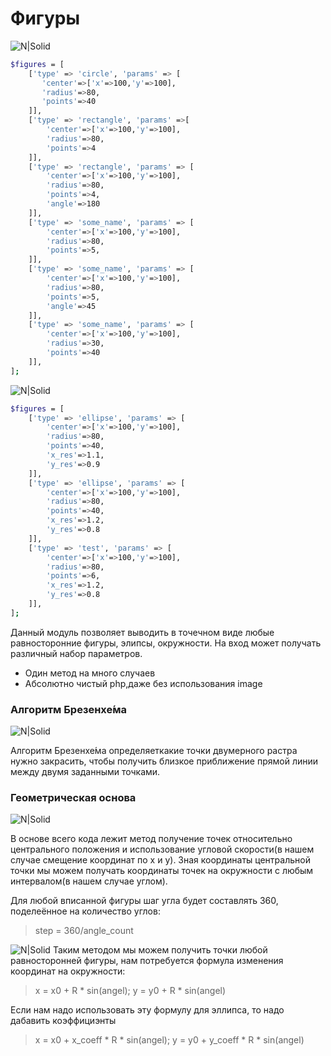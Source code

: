 # Фигуры 
![N|Solid](http://www.imgzilla.ru/image.uploads/2016-12-24/original-30bd3d541846cfa60e42cdfbd632ddd7.png)
```sh
$figures = [
    ['type' => 'circle', 'params' => [
       'center'=>['x'=>100,'y'=>100],
       'radius'=>80,
       'points'=>40
    ]],
    ['type' => 'rectangle', 'params' =>[
        'center'=>['x'=>100,'y'=>100],
        'radius'=>80,
        'points'=>4
    ]],
    ['type' => 'rectangle', 'params' => [
        'center'=>['x'=>100,'y'=>100],
        'radius'=>80,
        'points'=>4,
        'angle'=>180
    ]],
    ['type' => 'some_name', 'params' => [
        'center'=>['x'=>100,'y'=>100],
        'radius'=>80,
        'points'=>5,
    ]],
    ['type' => 'some_name', 'params' => [
        'center'=>['x'=>100,'y'=>100],
        'radius'=>80,
        'points'=>5,
        'angle'=>45
    ]],
    ['type' => 'some_name', 'params' => [
        'center'=>['x'=>100,'y'=>100],
        'radius'=>30,
        'points'=>40
    ]],
];
```
![N|Solid](http://www.imgzilla.ru/image.uploads/2016-12-24/default-cc5a681b54880199cbc26eb4cbf36903.png)
```sh
$figures = [
    ['type' => 'ellipse', 'params' => [
        'center'=>['x'=>100,'y'=>100],
        'radius'=>80,
        'points'=>40,
        'x_res'=>1.1,
        'y_res'=>0.9
    ]],
    ['type' => 'ellipse', 'params' => [
        'center'=>['x'=>100,'y'=>100],
        'radius'=>80,
        'points'=>40,
        'x_res'=>1.2,
        'y_res'=>0.8
    ]],
    ['type' => 'test', 'params' => [
        'center'=>['x'=>100,'y'=>100],
        'radius'=>80,
        'points'=>6,
        'x_res'=>1.2,
        'y_res'=>0.8
    ]],
];
```
Данный модуль позволяет выводить в точечном виде любые равносторонние фигуры, элипсы, окружности. На вход может получать различный набор параметров.

  - Один метод на много случаев
  - Абсолютно чистый php,даже без использования image
  
### Алгоритм Брезенхе́ма  
![N|Solid](https://upload.wikimedia.org/wikipedia/commons/thumb/c/c2/LineBresenham.gif/336px-LineBresenham.gif)

Алгоритм Брезенхе́ма определяеткакие точки двумерного растра нужно закрасить, чтобы получить близкое приближение прямой линии между двумя заданными точками.
### Геометрическая основа
![N|Solid](http://youclever.org/website/youclever/var/custom/file/2014/06/152.png)

В основе всего кода лежит метод получение точек относительно центрального положения и использование угловой скорости(в нашем случае смещение координат по x и y). Зная координаты центральной точки мы можем получать координаты точек на окружности с любым интервалом(в нашем случае углом).

Для любой вписанной фигуры шаг угла будет составлять 360, поделеённое на количество углов:
> step = 360/angle_count

![N|Solid](https://ege-ok.ru/wp-content/uploads/2012/03/opisanokr1.jpeg)
Таким методом мы можем получить точки любой равносторонней фигуры, нам потребуется формула изменения координат на окружности:

> x = x0 + R * sin(angel);
> y = y0 + R * sin(angel)

Если нам надо использовать эту формулу для эллипса, то надо дабавить коэффициэнты

> x = x0 + x_coeff * R * sin(angel);
> y = y0 + y_coeff * R * sin(angel)

